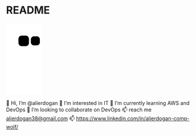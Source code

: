 # README

![snake svg](https://github.com/Comp-Wolf/Comp-Wolf/blob/output/github-contribution-grid-snake.svg)


👋 Hi, I’m @alierdogan
👀 I’m interested in IT
🌱 I’m currently learning AWS and DevOps
💞️ I’m looking to collaborate on DevOps
📫 reach me alierdogan38@gmail.com
📫 https://www.linkedin.com/in/alierdogan-comp-wolf/
